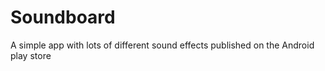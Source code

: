 # Soundboard

A simple app with lots of different sound effects published on the Android play store
